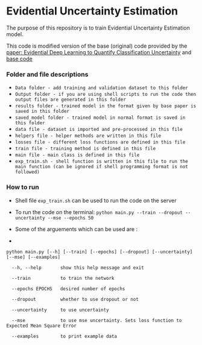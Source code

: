 # Evidential Uncertainty Estimation

The purpose of this repository is to train Evidential Uncertainty Estimation model. 

This code is modified version of the base (original) code provided by the [paper: Evidential Deep Learning to Quantify Classification Uncertainty](https://arxiv.org/abs/1806.01768) and [base code](https://github.com/dougbrion/pytorch-classification-uncertainty)

### Folder and file descriptions
* `Data folder - add training and validation dataset to this folder`
* `Output folder - if you are using shell scripts to run the code then output files are generated in this folder`
* `results folder - trained model in the format given by base paper is saved in this folder`
* `saved_model folder - trained model in normal format is saved in this folder`
* `data file - dataset is imported and pre-processed in this file`
* `helpers file - helper methods are written in this file`
* `losses file - different loss functions are defined in this file`
* `train file - training method is defined in this file`
* `main file - main class is defined in this file`
* `exp_train.sh - shell function is written in this file to run the main function (can be ignored if shell programming format is not followed)`

### How to run
* Shell file `exp_train.sh` can be used to run the code on the server

* To run the code on the terminal: `python main.py --train --dropout --uncertainty --mse --epochs 50`

* Some of the arguements which can be used are : 
*
``` 
python main.py [--h] [--train] [--epochs] [--dropout] [--uncertainty] [--mse] [--examples]   

  --h, --help       show this help message and exit   
  
  --train           to train the network   
  
  --epochs EPOCHS   desired number of epochs   
  
  --dropout         whether to use dropout or not   
  
  --uncertainty     to use uncertainty    
  
  --mse             to use mse uncertainty. Sets loss function to Expected Mean Square Error    
  
  --examples        to print example data           
``` 
